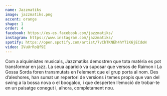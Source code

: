 ```yaml
---
name: Jazzmatiks
image: jazzmatiks.png
accent: orange
shape: 1
order: 4
facebook: https://es-es.facebook.com/jazzmatiks/
instagram: https://www.instagram.com/jazzmatiks/
spotify: https://open.spotify.com/artist/7vChTKNEh4hYTiK6jECdoN
video: IVuUrRoQf9E
---
```


Com a alquimistes musicals, Jazzmatiks demostren que tota matèria es pot transformar en jazz. La seua aparició va suposar que versos de Raimon i La Gossa Sorda foren transmutats en l’element que el grup porta al nom. Des d’aleshores, han sumat un repertori de versions i temes propis que van del swing a la bossa nova o el boogaloo, i que desperten l’emoció de trobar-te en un paisatge conegut i, alhora, completament nou.
 
